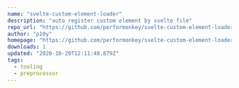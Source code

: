 ```yaml
---
name: "svelte-custom-element-loader"
description: "auto register custom element by svelte file"
repo_url: "https://github.com/performonkey/svelte-custom-element-loader"
author: "p10y"
homepage: "https://github.com/performonkey/svelte-custom-element-loader"
downloads: 1
updated: "2020-10-29T12:11:48.879Z"
tags: 
  - tooling
  - preprocessor
---
```

